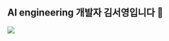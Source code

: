 ## AI engineering 개발자 김서영입니다 🌱

<!--
**youngyoung0511/youngyoung0511** is a ✨ _special_ ✨ repository because its `README.md` (this file) appears on your GitHub profile.

Here are some ideas to get you started:

- 🔭 I’m currently working on ...
- 🌱 I’m currently learning ...
- 👯 I’m looking to collaborate on ...
- 🤔 I’m looking for help with ...
- 💬 Ask me about ...
- 📫 How to reach me: ...
- 😄 Pronouns: ...
- ⚡ Fun fact: ...
-->



<a href="https://github.com/devxb/gitanimals">
  <img src="https://render.gitanimals.org/farms/{youngyoung0511}"/>
</a>
